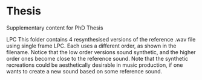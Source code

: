 # Thesis
Supplementary content for PhD Thesis

LPC
This folder contains 4 resynthesised versions of the reference .wav file using single frame LPC. Each uses a different order, as shown in the filename. Notice that the low order versions sound synthetic, and the higher order ones become close to the reference sound. Note that the synthetic recreations could be aesthetically desirable in music production, if one wants to create a new sound based on some reference sound.
